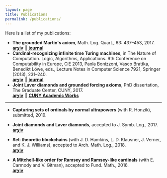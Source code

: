 ```yaml
---
layout: page
title: Publications
permalink: /publications/
---
```


Here is a list of my publications:

* **The grounded Martin's axiom**, Math. Log. Quart., 63: 437–453, 2017.  
  [**arχiv**](https://arxiv.org/abs/1610.03862) \|\| [**journal**](http://onlinelibrary.wiley.com/doi/10.1002/malq.201600097/abstract)
* **Cardinal-recognizing infinite time Turing machines**, in The Nature of Computation. Logic, Algorithms, Applications. 9th Conference on Computability in Europe, CiE 2013, Paola Bonizzoni, Vasco Brattka, Benedikt Löwe, eds., Lecture Notes in Computer Science 7921, Springer (2013), 231–240.  
  [**arχiv**](http://arxiv.org/abs/1310.5590) \|\| [**journal**](http://link.springer.com/chapter/10.1007%2F978-3-642-39053-1_27)
* **Joint Laver diamonds and grounded forcing axioms**, PhD dissertation, The Graduate Center, CUNY, 2017.  
  [**arχiv**](https://arxiv.org/abs/1705.04422) \|\| [**CUNY Academic Works**](https://academicworks.cuny.edu/gc_etds/2122/)
  
---------------

* **Capturing sets of ordinals by normal ultrapowers** (with R. Honzík), submitted, 2019.
 
* **Joint diamonds and Laver diamonds**, accepted to J. Symb. Log., 2017.  
  [**arχiv**](https://arxiv.org/abs/1708.02145)
* **Set-theoretic blockchains** (with J. D. Hamkins, L. D. Klausner, J. Verner, and K. J. Williams), accepted to Arch. Math. Log., 2018.  
  [**arχiv**](https://arxiv.org/abs/1808.01509)
* **A Mitchell-like order for Ramsey and Ramsey-like cardinals** (with E. Carmody and V. Gitman), accepted to Fund. Math., 2016.  
  [**arχiv**](https://arxiv.org/abs/1609.07645)